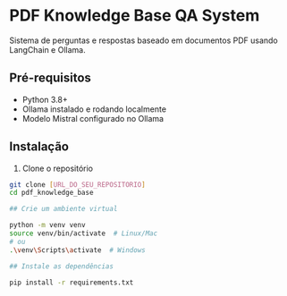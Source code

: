 # PDF Knowledge Base QA System

Sistema de perguntas e respostas baseado em documentos PDF usando LangChain e Ollama.

## Pré-requisitos

- Python 3.8+
- Ollama instalado e rodando localmente
- Modelo Mistral configurado no Ollama

## Instalação

1. Clone o repositório
```bash
git clone [URL_DO_SEU_REPOSITORIO]
cd pdf_knowledge_base

## Crie um ambiente virtual

python -m venv venv
source venv/bin/activate  # Linux/Mac
# ou
.\venv\Scripts\activate  # Windows

## Instale as dependências

pip install -r requirements.txt